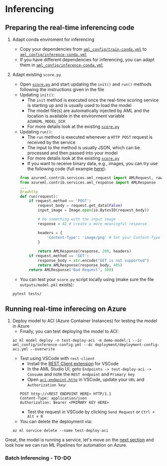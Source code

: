# Inferencing

## Preparing the real-time inferencing code

1. Adapt conda enviroment for inferencing
    * Copy your dependencies from [`aml_config/train-conda.yml`](../src/model1/aml_config/train-conda.yml) to [`aml_config/inference-conda.yml`](../src/model1/aml_config/inference-conda.yml)
    * If you have different dependencies for inferencing, you can adapt them in [`aml_config/inference-conda.yml`](../src/model1/aml_config/train-conda.yml)

1. Adapt existing `score.py`
    * Open [`score.py`](../src/model1/score.py) and start updating the `init()` and `run()` methods following the instructions given in the file
    * Updating `init()`:
        * The `init` method is executed once the real-time scoring service is starting up and is usually used to load the model
        * The model file(s) are automatically injected by AML and the location is available in the environment variable `AZUREML_MODEL_DIR`
        * For more details look at the existing [`score.py`](../src/model1/score.py)
    * Updating `run()`:
        * The `run` method is executed whenever a `HTTP POST` request is received by the service
        * The input to the method is usually JSON, which can be processed and then passed into your model
        * For more details look at the existing [`score.py`](../src/model1/score.py)
        * If you want to receive binary data, e.g., images, you can try use the following code (full example [here](https://github.com/csiebler/unet-pytorch-azureml/blob/master/model/score.py)):
        ```python
        from azureml.contrib.services.aml_request import AMLRequest, rawhttp
        from azureml.contrib.services.aml_response import AMLResponse
        ...
        @rawhttp
        def run(request):
            if request.method == 'POST':
                request_body = request.get_data(False)
                input_image = Image.open(io.BytesIO(request_body))

                # Do something with the input image
                response = 42 # create a more meaningful response

                headers = {
                    'Content-Type': 'image/png' # Set your Content-Type of the response
                }
                
                return AMLResponse(response, 200, headers)
            if request.method == 'GET':
                response_body = str.encode("GET is not supported")
                return AMLResponse(response_body, 405)
            return AMLResponse("Bad Request", 500)
        ```
    * You can test your `score.py` script locally using (make sure the file `outputs/model.pkl` exists):
    ```
    pytest tests/
    ```

## Running real-time inferecing on Azure

1. Deploy model to ACI (Azure Container Instances) for testing the model in Azure
    * Finally, you can test deploying the model to ACI:
    ```
    az ml model deploy -n test-deploy-aci -m demo-model:1 --ic aml_config/inference-config.yml --dc deployment/deployment-config-aci.yml --overwrite
    ```
    * Test using VSCode with `rest-client`
      * Install the [REST Client extension](https://marketplace.visualstudio.com/items?itemName=humao.rest-client) for VSCode
      * In the AML Studio UI, goto `Endpoints -> test-deploy-aci -> Consume` and note the `REST endpoint` and `Primary key`
      * Open [`aci-endpoint.http`](../src/model1/tests/aci-endpoint.http) in VSCode, update your `URL` and `Authorization key`:
      ```
      POST http://<REST ENDPOINT HERE> HTTP/1.1
      Content-Type: application/json
      Authorization: Bearer <PRIMARY KEY HERE>
      ```
      * Test the request in VSCode by clicking `Send Request` or `Ctrl + Alt + R`
    * You can delete the deployment via:
    ```
    az ml service delete --name test-deploy-aci
    ```
    
Great, the model is running a service, let's move on the [next section](03-pipelines.md) and look how we can run ML Pipelines for automation on Azure.

### Batch Inferencing - TO-DO